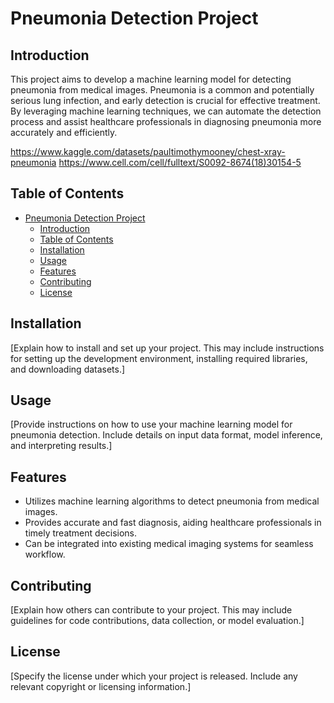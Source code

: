 # Pneumonia Detection Project

## Introduction

This project aims to develop a machine learning model for detecting pneumonia from medical images. Pneumonia is a common and potentially serious lung infection, and early detection is crucial for effective treatment. By leveraging machine learning techniques, we can automate the detection process and assist healthcare professionals in diagnosing pneumonia more accurately and efficiently.

https://www.kaggle.com/datasets/paultimothymooney/chest-xray-pneumonia
https://www.cell.com/cell/fulltext/S0092-8674(18)30154-5

## Table of Contents

- [Pneumonia Detection Project](#pneumonia-detection-project)
  - [Introduction](#introduction)
  - [Table of Contents](#table-of-contents)
  - [Installation](#installation)
  - [Usage](#usage)
  - [Features](#features)
  - [Contributing](#contributing)
  - [License](#license)

## Installation

[Explain how to install and set up your project. This may include instructions for setting up the development environment, installing required libraries, and downloading datasets.]

## Usage

[Provide instructions on how to use your machine learning model for pneumonia detection. Include details on input data format, model inference, and interpreting results.]

## Features

- Utilizes machine learning algorithms to detect pneumonia from medical images.
- Provides accurate and fast diagnosis, aiding healthcare professionals in timely treatment decisions.
- Can be integrated into existing medical imaging systems for seamless workflow.

## Contributing

[Explain how others can contribute to your project. This may include guidelines for code contributions, data collection, or model evaluation.]

## License

[Specify the license under which your project is released. Include any relevant copyright or licensing information.]
